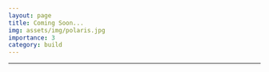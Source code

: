 ```yaml
---
layout: page
title: Coming Soon...
img: assets/img/polaris.jpg
importance: 3
category: build
---
```


---
